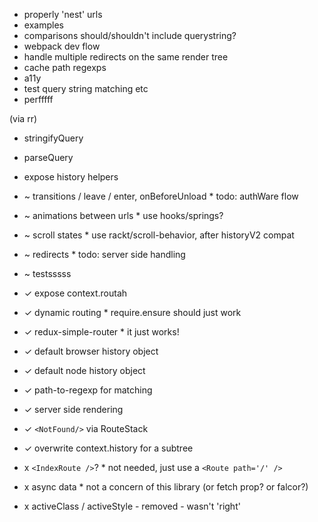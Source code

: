 - properly 'nest' urls
- examples
- comparisons should/shouldn't include querystring?
- webpack dev flow
- handle multiple redirects on the same render tree
- cache path regexps
- a11y
- test query string matching etc
- perfffff

(via rr)
- stringifyQuery
- parseQuery
- expose history helpers

- ~ transitions / leave / enter, onBeforeUnload * todo: authWare flow
- ~ animations between urls * use hooks/springs?
- ~ scroll states * use rackt/scroll-behavior, after historyV2 compat
- ~ redirects * todo: server side handling
- ~ testsssss

- ✓ expose context.routah
- ✓ dynamic routing * require.ensure should just work
- ✓ redux-simple-router * it just works!

- ✓ default browser history object
- ✓ default node history object
- ✓ path-to-regexp for matching
- ✓ server side rendering
- ✓ `<NotFound/>` via RouteStack
- ✓ overwrite context.history for a subtree

- x `<IndexRoute />`? * not needed, just use a `<Route path='/' />`
- x async data * not a concern of this library (or fetch prop? or falcor?)
- x activeClass / activeStyle - removed - wasn't 'right'

